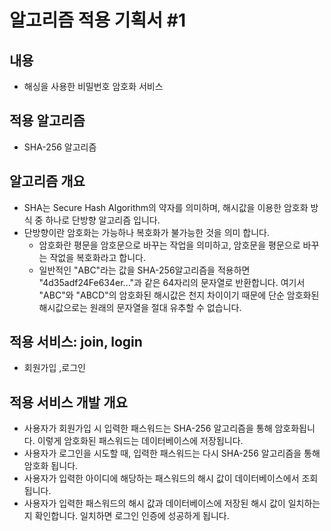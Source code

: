 # 알고리즘 적용 기획서 #1

## 내용

- 해싱을 사용한 비밀번호 암호화 서비스

## 적용 알고리즘

- SHA-256 알고리즘

## 알고리즘 개요

- SHA는 Secure Hash Algorithm의 약자를 의미하며, 해시값을 이용한 암호화 방식 중 하나로 단방향 알고리즘 입니다.
- 단방향이란 암호화는 가능하나 복호화가 불가능한 것을 의미 합니다.
  - 암호화란 평문을 암호문으로 바꾸는 작업을 의미하고, 암호문을 평문으로 바꾸는 작없을 복호화라고 합니다.
  - 일반적인 "ABC"라는 값을 SHA-256알고리즘을 적용하면 "4d35adf24Fe634er..."과 같은 64자리의 문자열로 반환합니다. 여기서 "ABC"와 "ABCD"의 암호화된 해시값은 천지 차이이기 때문에 단순 암호화된 해시값으로는 원래의 문자열을 절대 유추할 수 없습니다.

## 적용 서비스: join, login

- 회원가입 ,로그인

## 적용 서비스 개발 개요

- 사용자가 회원가입 시 입력한 패스워드는 SHA-256 알고리즘을 통해 암호화됩니다. 이렇게 암호화된 패스워드는 데이터베이스에 저장됩니다.
- 사용자가 로그인을 시도할 때, 입력한 패스워드는 다시 SHA-256 알고리즘을 통해 암호화 됩니다.
- 사용자가 입력한 아이디에 해당하는 패스워드의 해시 값이 데이터베이스에서 조회됩니다.
- 사용자가 입력한 패스워드의 해시 값과 데이터베이스에 저장된 해시 값이 일치하는지 확인합니다. 일치하면 로그인 인증에 성공하게 됩니다.
